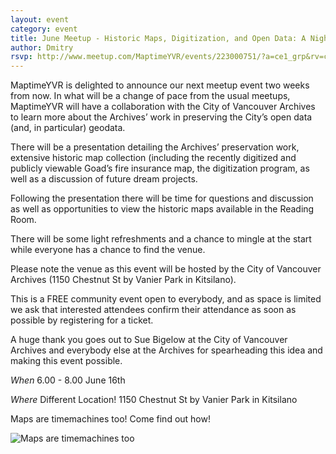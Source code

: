 ```yaml
---
layout: event
category: event
title: June Meetup - Historic Maps, Digitization, and Open Data: A Night at the Vancouver Archives
author: Dmitry
rsvp: http://www.meetup.com/MaptimeYVR/events/223000751/?a=ce1_grp&rv=ce1&_af_eid=223000751&_af=event
---
```



MaptimeYVR is delighted to announce our next meetup event two weeks from now. In what will be a change of pace from the usual meetups, MaptimeYVR will have a collaboration with the City of Vancouver Archives to learn more about the Archives’ work in preserving the City’s open data (and, in particular) geodata.

There will be a presentation detailing the Archives’ preservation work, extensive historic map collection (including the recently digitized and publicly viewable Goad’s fire insurance map, the digitization program, as well as a discussion of future dream projects.

Following the presentation there will be time for questions and discussion as well as opportunities to view the historic maps available in the Reading Room.

There will be some light refreshments and a chance to mingle at the start while everyone has a chance to find the venue.

Please note the venue as this event will be hosted by the City of Vancouver Archives (1150 Chestnut St by Vanier Park in Kitsilano).

This is a FREE community event open to everybody, and as space is limited we ask that interested attendees confirm their attendance as soon as possible by registering for a ticket.

A huge thank you goes out to Sue Bigelow at the City of Vancouver Archives and everybody else at the Archives for spearheading this idea and making this event possible.


*When* 6.00 - 8.00 June 16th

*Where*  Different Location! 1150 Chestnut St by Vanier Park in Kitsilano

Maps are timemachines too! Come find out how!

![Maps are timemachines too](http://maptime.io/vancouver/img/VancouverArchivesAM1594-MAP1006.png)
